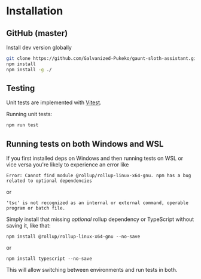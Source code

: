 # Installation

## GitHub (master)

Install dev version globally

```bash
git clone https://github.com/Galvanized-Pukeko/gaunt-sloth-assistant.git
npm install
npm install -g ./
```
## Testing

Unit tests are implemented with [Vitest](https://vitest.dev/).

Running unit tests:

```bash
npm run test
```

## Running tests on both Windows and WSL

If you first installed deps on Windows and then running tests on WSL
or vice versa you're likely to experience an error like

```
Error: Cannot find module @rollup/rollup-linux-x64-gnu. npm has a bug related to optional dependencies 
```

or 

```
'tsc' is not recognized as an internal or external command, operable program or batch file.
```

Simply install that missing *optional* rollup dependency or TypeScript without saving it, 
like that:

`npm install @rollup/rollup-linux-x64-gnu --no-save`

or 

`npm install typescript --no-save`

This will allow switching between environments and run tests in both.
